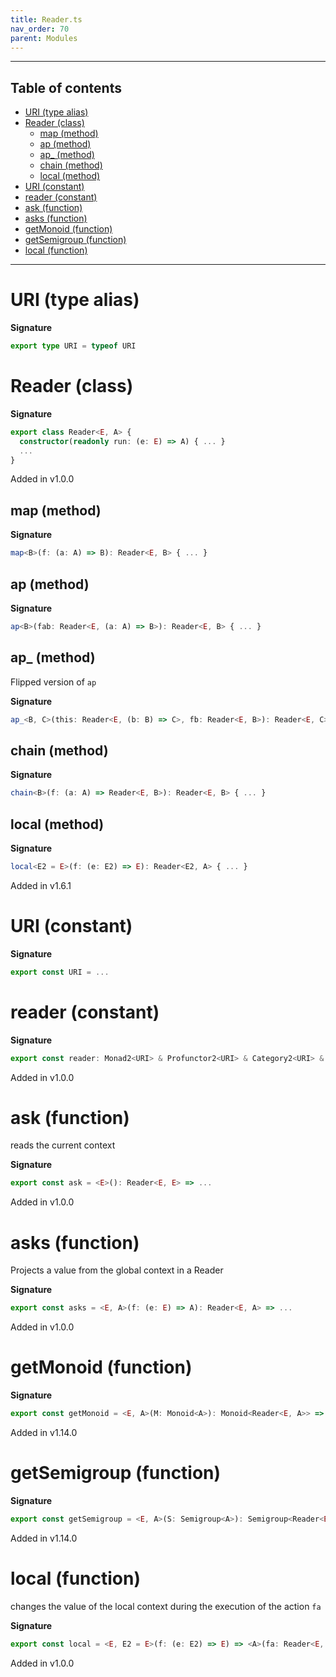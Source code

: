 ```yaml
---
title: Reader.ts
nav_order: 70
parent: Modules
---
```


---

<h2 class="text-delta">Table of contents</h2>

- [URI (type alias)](#uri-type-alias)
- [Reader (class)](#reader-class)
  - [map (method)](#map-method)
  - [ap (method)](#ap-method)
  - [ap\_ (method)](#ap_-method)
  - [chain (method)](#chain-method)
  - [local (method)](#local-method)
- [URI (constant)](#uri-constant)
- [reader (constant)](#reader-constant)
- [ask (function)](#ask-function)
- [asks (function)](#asks-function)
- [getMonoid (function)](#getmonoid-function)
- [getSemigroup (function)](#getsemigroup-function)
- [local (function)](#local-function)

---

# URI (type alias)

**Signature**

```ts
export type URI = typeof URI
```

# Reader (class)

**Signature**

```ts
export class Reader<E, A> {
  constructor(readonly run: (e: E) => A) { ... }
  ...
}
```

Added in v1.0.0

## map (method)

**Signature**

```ts
map<B>(f: (a: A) => B): Reader<E, B> { ... }
```

## ap (method)

**Signature**

```ts
ap<B>(fab: Reader<E, (a: A) => B>): Reader<E, B> { ... }
```

## ap\_ (method)

Flipped version of `ap`

**Signature**

```ts
ap_<B, C>(this: Reader<E, (b: B) => C>, fb: Reader<E, B>): Reader<E, C> { ... }
```

## chain (method)

**Signature**

```ts
chain<B>(f: (a: A) => Reader<E, B>): Reader<E, B> { ... }
```

## local (method)

**Signature**

```ts
local<E2 = E>(f: (e: E2) => E): Reader<E2, A> { ... }
```

Added in v1.6.1

# URI (constant)

**Signature**

```ts
export const URI = ...
```

# reader (constant)

**Signature**

```ts
export const reader: Monad2<URI> & Profunctor2<URI> & Category2<URI> & Strong2<URI> & Choice2<URI> = ...
```

Added in v1.0.0

# ask (function)

reads the current context

**Signature**

```ts
export const ask = <E>(): Reader<E, E> => ...
```

Added in v1.0.0

# asks (function)

Projects a value from the global context in a Reader

**Signature**

```ts
export const asks = <E, A>(f: (e: E) => A): Reader<E, A> => ...
```

Added in v1.0.0

# getMonoid (function)

**Signature**

```ts
export const getMonoid = <E, A>(M: Monoid<A>): Monoid<Reader<E, A>> => ...
```

Added in v1.14.0

# getSemigroup (function)

**Signature**

```ts
export const getSemigroup = <E, A>(S: Semigroup<A>): Semigroup<Reader<E, A>> => ...
```

Added in v1.14.0

# local (function)

changes the value of the local context during the execution of the action `fa`

**Signature**

```ts
export const local = <E, E2 = E>(f: (e: E2) => E) => <A>(fa: Reader<E, A>): Reader<E2, A> => ...
```

Added in v1.0.0
